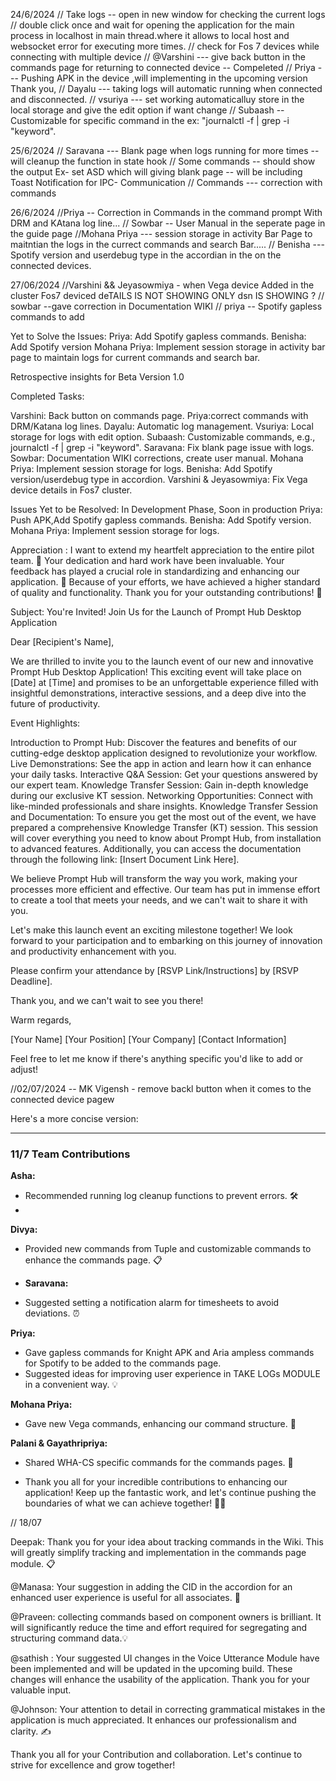 24/6/2024
// Take logs -- open in new window for checking the current logs 
// double click once and wait for opening the application for the main process in localhost in main thread.where it allows to local host and websocket  error for executing more times.
// check for Fos 7 devices while connecting with multiple device
// @Varshini ---  give back button in the commands page for returning to connected device -- Compeleted 
// Priya --- Pushing APK in the device ,will implementing in the upcoming version Thank you,
// Dayalu --- taking logs will automatic running when connected and disconnected.
// vsuriya ---  set working automaticalluy store in the local storage and give the edit option if want change
// Subaash -- Customizable for specific command in the ex: "journalctl -f | grep -i "keyword".

25/6/2024
// Saravana --- Blank page when logs running for more times -- will cleanup the function in state hook
// Some commands -- should show the output Ex- set ASD which will giving blank page -- will be including Toast Notification for IPC- Communication
// Commands --- correction with commands 

26/6/2024
//Priya -- Correction in Commands in the command prompt With DRM and KAtana log line...
// Sowbar --  User Manual in the seperate page in the guide page 
//Mohana Priya --- session storage in activity Bar Page to maitntian the logs in the currect commands and search Bar.....
// Benisha --- Spotify version and userdebug type in the accordian in the on the connected devices.

27/06/2024
//Varshini && Jeyasowmiya - when Vega device Added in the cluster Fos7 deviced deTAILS  IS NOT SHOWING ONLY dsn IS SHOWING ?
// sowbar --gave correction in Documentation WIKI
// priya -- Spotify gapless commands to add


Yet to Solve the Issues:
Priya: Add Spotify gapless commands.
Benisha: Add Spotify version
Mohana Priya: Implement session storage in activity bar page to maintain logs for current commands and search bar.


Retrospective insights for Beta Version 1.0


Completed Tasks:

Varshini: Back button on commands page.
Priya:correct commands with DRM/Katana log lines.
Dayalu: Automatic log management.
Vsuriya: Local storage for logs with edit option.
Subaash: Customizable commands, e.g., journalctl -f | grep -i "keyword".
Saravana: Fix blank page issue with logs.
Sowbar: Documentation WIKI corrections, create user manual.
Mohana Priya: Implement session storage for logs.
Benisha: Add Spotify version/userdebug type in accordion.
Varshini & Jeyasowmiya: Fix Vega device details in Fos7 cluster.

Issues Yet to be Resolved:
In Development Phase, Soon in production
Priya: Push APK,Add Spotify gapless commands.
Benisha: Add Spotify version.
Mohana Priya: Implement session storage for logs.

Appreciation :
I want to extend my heartfelt appreciation to the entire pilot team. 🙏 Your dedication and hard work have been invaluable. Your feedback has played a crucial role in standardizing and enhancing our application. 🚀 Because of your efforts, we have achieved a higher standard of quality and functionality. Thank you for your outstanding contributions! 🌟


Subject: You're Invited! Join Us for the Launch of Prompt Hub Desktop Application

Dear [Recipient's Name],

We are thrilled to invite you to the launch event of our new and innovative Prompt Hub Desktop Application! This exciting event will take place on [Date] at [Time] and promises to be an unforgettable experience filled with insightful demonstrations, interactive sessions, and a deep dive into the future of productivity.

Event Highlights:

Introduction to Prompt Hub: Discover the features and benefits of our cutting-edge desktop application designed to revolutionize your workflow.
Live Demonstrations: See the app in action and learn how it can enhance your daily tasks.
Interactive Q&A Session: Get your questions answered by our expert team.
Knowledge Transfer Session: Gain in-depth knowledge during our exclusive KT session.
Networking Opportunities: Connect with like-minded professionals and share insights.
Knowledge Transfer Session and Documentation:
To ensure you get the most out of the event, we have prepared a comprehensive Knowledge Transfer (KT) session. This session will cover everything you need to know about Prompt Hub, from installation to advanced features. Additionally, you can access the documentation through the following link: [Insert Document Link Here].

We believe Prompt Hub will transform the way you work, making your processes more efficient and effective. Our team has put in immense effort to create a tool that meets your needs, and we can't wait to share it with you.

Let's make this launch event an exciting milestone together! We look forward to your participation and to embarking on this journey of innovation and productivity enhancement with you.

Please confirm your attendance by [RSVP Link/Instructions] by [RSVP Deadline].

Thank you, and we can't wait to see you there!

Warm regards,

[Your Name]
[Your Position]
[Your Company]
[Contact Information]

Feel free to let me know if there's anything specific you'd like to add or adjust!


//02/07/2024 --   MK Vigensh - remove backl button when it comes to the connected device pagew


Here's a more concise version:

---

### 11/7 Team Contributions


**Asha:**
- Recommended running log cleanup functions to prevent errors. 🛠️
- 
**Divya:**
- Provided new commands from Tuple and customizable commands to enhance the commands page. 📋

- **Saravana:**
- Suggested setting a notification alarm for timesheets to avoid deviations. ⏰


**Priya:**
- Gave gapless commands for Knight APK and Aria ampless commands for Spotify to be added to the commands page.
- Suggested ideas for improving user experience in  TAKE LOGs MODULE  in a convenient way. 💡


**Mohana Priya:**
- Gave new Vega commands, enhancing our command structure. 🚀

**Palani & Gayathripriya:**
- Shared WHA-CS specific commands for the commands pages. 📜
  
- Thank you all for your incredible contributions to enhancing our application! Keep up the fantastic work, and let's continue pushing the boundaries of what we can achieve together! 🌟💪


// 18/07

Deepak: Thank you for your idea about tracking commands in the Wiki. This will greatly simplify tracking and implementation in the commands page module. 📋

@Manasa: Your suggestion in adding the CID in the accordion for an enhanced user experience is useful for all associates. 🌟

@Praveen: collecting commands based on component owners is brilliant. It will significantly reduce the time and effort required for segregating and structuring command data.💡

@sathish :  Your suggested UI changes in the Voice Utterance Module have been implemented and will be updated in the upcoming build. These changes will enhance the usability of the application. Thank you for your valuable input.

@Johnson: Your attention to detail in correcting grammatical mistakes in the application is much appreciated. It enhances our professionalism and clarity. ✍️

Thank you all for your Contribution  and collaboration. Let's continue to strive for excellence and grow together!  






